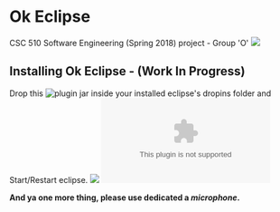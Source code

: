
# Ok Eclipse
CSC 510 Software Engineering (Spring 2018) project - Group 'O' <Enter>
![](https://github.com/snaraya7/Ok_Eclipse/blob/master/img/sample%406x.png) 
## Installing Ok Eclipse - (Work In Progress)

Drop this ![plugin jar](https://github.com/snaraya7/Ok_Eclipse/tree/master/plugins) inside your installed eclipse's dropins folder and Start/Restart eclipse.
![](https://github.com/snaraya7/Ok_Eclipse/blob/master/img/navigation.JPG)
<Enter>
![**Few commands (customizable) **](https://github.com/snaraya7/Ok_Eclipse/blob/master/edu.ncstate.csc510.okeclipse/src/edu/ncstate/csc510/okeclipse/resources/commands.csv)

**And ya one more thing, please use dedicated a _microphone_.**




